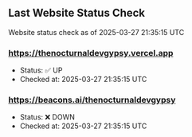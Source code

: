 ## Last Website Status Check

<!-- GitHub Action will update the section below -->
Website status check as of 2025-03-27 21:35:15 UTC

### https://thenocturnaldevgypsy.vercel.app
- Status: ✅ UP
- Checked at: 2025-03-27 21:35:15 UTC

### https://beacons.ai/thenocturnaldevgypsy
- Status: ❌ DOWN
- Checked at: 2025-03-27 21:35:15 UTC


<!-- End of GitHub Action update section -->
